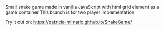 Small snake game made in vanilla JavaScript with html grid element as a game container
This branch is for two player implementation

Try it out on:
https://patricia-mlinaric.github.io/SnakeGame/
